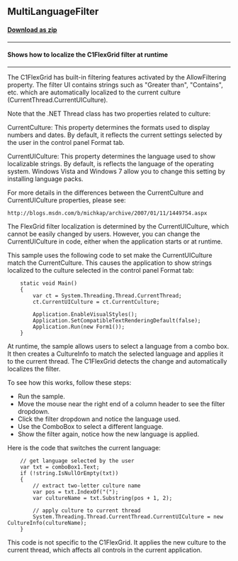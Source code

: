 ## MultiLanguageFilter
#### [Download as zip](http://ya.ru)
____
#### Shows how to localize the C1FlexGrid filter at runtime
____
The C1FlexGrid has built-in filtering features activated by the AllowFiltering property. The filter UI contains strings such as "Greater than", "Contains", etc. which are automatically localized to the current culture (CurrentThread.CurrentUICulture). 

Note that the .NET Thread class has two properties related to culture: 

CurrentCulture: This property determines the formats used to display numbers and dates. By default, it reflects the current settings selected by the user in the control panel Format tab. 

CurrentUICulture: This property determines the language used to show localizable strings. By default, is reflects the language of the operating system. Windows Vista and Windows 7 allow you to change this setting by installing language packs. 

For more details in the differences between the CurrentCulture and CurrentUICulture properties, please see: 

	http://blogs.msdn.com/b/michkap/archive/2007/01/11/1449754.aspx 

The FlexGrid filter localization is determined by the CurrentUICulture, which cannot be easily changed by users. However, you can change the CurrentUICulture in code, either when the application starts or at runtime. 

This sample uses the following code to set make the CurrentUICulture match the CurrentCulture. This causes the application to show strings localized to the culture selected in the control panel Format tab: 

```
    static void Main()
    {
        var ct = System.Threading.Thread.CurrentThread;
        ct.CurrentUICulture = ct.CurrentCulture;

        Application.EnableVisualStyles();
        Application.SetCompatibleTextRenderingDefault(false);
        Application.Run(new Form1());
    }
```

At runtime, the sample allows users to select a language from a combo box. It then creates a CultureInfo to match the selected language and applies it to the current thread. The C1FlexGrid detects the change and automatically localizes the filter. 

To see how this works, follow these steps: 

- Run the sample.
- Move the mouse near the right end of a column header to see the filter dropdown.
- Click the filter dropdown and notice the language used.
- Use the ComboBox to select a different language.
- Show the filter again, notice how the new language is applied.


Here is the code that switches the current language: 

```
	// get language selected by the user
    var txt = comboBox1.Text;
    if (!string.IsNullOrEmpty(txt))
    {
		// extract two-letter culture name
        var pos = txt.IndexOf("(");
        var cultureName = txt.Substring(pos + 1, 2);

        // apply culture to current thread
        System.Threading.Thread.CurrentThread.CurrentUICulture = new CultureInfo(cultureName);
	}
```

This code is not specific to the C1FlexGrid. It applies the new culture to the current thread, which affects all controls in the current application. 





